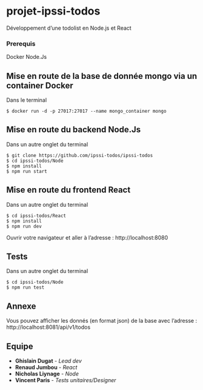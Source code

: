 # projet-ipssi-todos

Développement d’une todolist en Node.js et React

### Prerequis
Docker
Node.Js

## Mise en route de la base de donnée mongo via un container Docker 
Dans le terminal
```
$ docker run -d -p 27017:27017 --name mongo_container mongo
```

## Mise en route du backend Node.Js
Dans un autre onglet du terminal
```
$ git clone https://github.com/ipssi-todos/ipssi-todos
$ cd ipssi-todos/Node
$ npm install
$ npm run start
```

## Mise en route du frontend React
Dans un autre onglet du terminal
```
$ cd ipssi-todos/React
$ npm install
$ npm run dev
```
Ouvrir votre navigateur et aller à l’adresse : http://localhost:8080

## Tests
Dans un autre onglet du terminal
```
$ cd ipssi-todos/Node
$ npm run test
```

## Annexe
Vous pouvez afficher les donnés (en format json) de la base avec l’adresse : http://localhost:8081/api/v1/todos

## Equipe

* **Ghislain Dugat** - *Lead dev*
* **Renaud Jumbou** - *React*
* **Nicholas Liynage** - *Node*
* **Vincent Paris** - *Tests unitaires/Designer*

